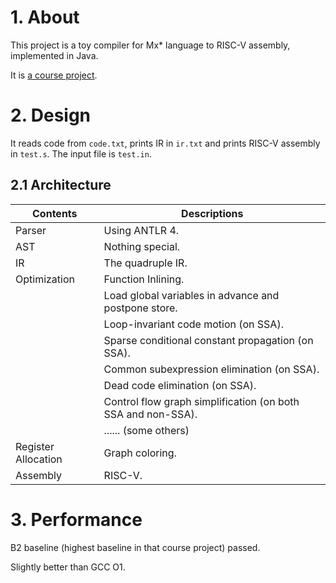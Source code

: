 # 1. About

This project is a toy compiler for Mx* language to RISC-V assembly, implemented in Java. 

It is [a course project](https://github.com/peterzheng98/Compiler-2020).

# 2. Design

It reads code from `code.txt`, prints IR in `ir.txt` and prints RISC-V assembly in `test.s`. The input file is `test.in`.

## 2.1 Architecture

| Contents            | Descriptions                                                 |
| ------------------- | ------------------------------------------------------------ |
| Parser              | Using ANTLR 4.                                               |
| AST                 | Nothing special.                                             |
| IR                  | The quadruple IR.                                            |
| Optimization        | Function Inlining.                                           |
|                     | Load global  variables in advance and postpone store.        |
|                     | Loop-invariant code  motion (on SSA).                        |
|                     | Sparse conditional  constant propagation (on SSA).           |
|                     | Common  subexpression elimination (on SSA).                  |
|                     | Dead code  elimination (on SSA).                             |
|                     | Control flow graph  simplification (on both SSA and non-SSA). |
|                     | ...... (some others)                                         |
| Register Allocation | Graph coloring.                                                                                                         |
| Assembly            | RISC-V.                                                      |

# 3. Performance 

B2 baseline (highest baseline in that course project)  passed. 

Slightly better than GCC O1.